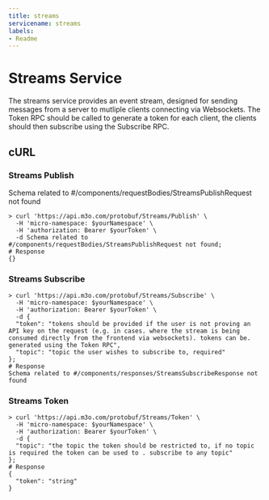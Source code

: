 ```yaml
---
title: streams
servicename: streams
labels: 
- Readme
---
```

# Streams Service

The streams service provides an event stream, designed for sending messages from a server to mutliple
clients connecting via Websockets. The Token RPC should be called to generate a token for each client,
the clients should then subscribe using the Subscribe RPC.

## cURL


### Streams Publish
<!-- We use the request body description here as endpoint descriptions are not
being lifted correctly from the proto by the openapi spec generator -->
Schema related to #/components/requestBodies/StreamsPublishRequest not found
```shell
> curl 'https://api.m3o.com/protobuf/Streams/Publish' \
  -H 'micro-namespace: $yourNamespace' \
  -H 'authorization: Bearer $yourToken' \
  -d Schema related to #/components/requestBodies/StreamsPublishRequest not found;
# Response
{}
```


### Streams Subscribe
<!-- We use the request body description here as endpoint descriptions are not
being lifted correctly from the proto by the openapi spec generator -->

```shell
> curl 'https://api.m3o.com/protobuf/Streams/Subscribe' \
  -H 'micro-namespace: $yourNamespace' \
  -H 'authorization: Bearer $yourToken' \
  -d {
  "token": "tokens should be provided if the user is not proving an API key on the request (e.g. in cases. where the stream is being consumed directly from the frontend via websockets). tokens can be. generated using the Token RPC",
  "topic": "topic the user wishes to subscribe to, required"
};
# Response
Schema related to #/components/responses/StreamsSubscribeResponse not found
```


### Streams Token
<!-- We use the request body description here as endpoint descriptions are not
being lifted correctly from the proto by the openapi spec generator -->

```shell
> curl 'https://api.m3o.com/protobuf/Streams/Token' \
  -H 'micro-namespace: $yourNamespace' \
  -H 'authorization: Bearer $yourToken' \
  -d {
  "topic": "the topic the token should be restricted to, if no topic is required the token can be used to . subscribe to any topic"
};
# Response
{
  "token": "string"
}
```


